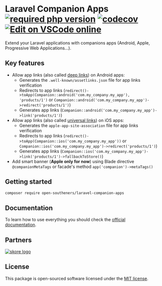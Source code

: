 Laravel Companion Apps [![required php version](https://img.shields.io/packagist/php-v/open-southeners/laravel-companion-apps)](https://www.php.net/supported-versions.php) [![codecov](https://codecov.io/gh/open-southeners/laravel-companion-apps/branch/main/graph/badge.svg?token=8aZCqhDfb3)](https://codecov.io/gh/open-southeners/laravel-companion-apps) [![Edit on VSCode online](https://img.shields.io/badge/vscode-edit%20online-blue?logo=visualstudiocode)](https://vscode.dev/github/open-southeners/laravel-companion-apps)
===

Extend your Laravel applications with companions apps (Android, Apple, Progressive Web Applications...).

## Key features

- Allow app links (also called [deep links](https://developer.android.com/training/app-links)) on Android apps:
    - Generates the `.well-known/assetlinks.json` file for app links verification
    - Redirects to app links (`redirect()->toApp(Companion::android('com.my_company.my_app'), 'products/1')` or `Companion::android('com.my_company.my_app')->redirect('products/1')`)
    - Generates app links (`Companion::android('com.my_company.my_app')->link('products/1')`)
- Allow app links (also called [universal links](https://developer.apple.com/documentation/xcode/supporting-universal-links-in-your-app)) on iOS apps:
    - Generates the `apple-app-site-association` file for app links verification
    - Redirects to app links (`redirect()->toApp(Companion::ios('com.my_company.my_app'))` or `Companion::ios('com.my_company.my_app')->redirect('products/1')`)
    - Generates app links (`Companion::ios('com.my_company.my_app')->link('products/1')->fallbackToStore()`)
- Add smart banner (**Apple only for now**) using Blade directive `@companionMetaTags` or facade's method `app('companion')->metaTags()`

## Getting started

```bash
composer require open-southeners/laravel-companion-apps
```

## Documentation

To learn how to use everything you should check the [official documentation](https://docs.opensoutheners.com/laravel-companion-apps).

## Partners

[![skore logo](https://github.com/open-southeners/partners/raw/main/logos/skore_logo.png)](https://getskore.com)

## License

This package is open-sourced software licensed under the [MIT license](https://opensource.org/licenses/MIT).
